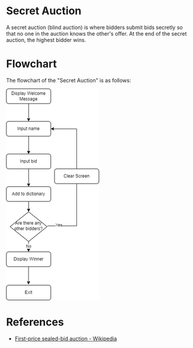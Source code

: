 # Secret Auction
A secret auction (blind auction) is where bidders submit bids secretly so that no one in the auction knows the other's offer. At the end of the secret auction, the highest bidder wins.

# Flowchart 
The flowchart of the "Secret Auction" is as follows: 

![flowchart_silent_auction.png](project_files/flowchart_silent_auction.png)

# References
- [First-price sealed-bid auction - Wikipedia](https://en.wikipedia.org/wiki/First-price_sealed-bid_auction) 